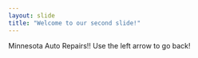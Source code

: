 ```yaml
---
layout: slide
title: "Welcome to our second slide!"
---
```

Minnesota Auto Repairs!!
Use the left arrow to go back!

